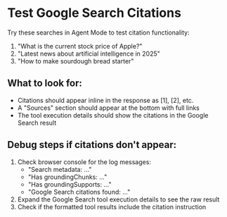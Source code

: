 # Test Google Search Citations

Try these searches in Agent Mode to test citation functionality:

1. "What is the current stock price of Apple?"
2. "Latest news about artificial intelligence in 2025"
3. "How to make sourdough bread starter"

## What to look for:
- Citations should appear inline in the response as [1], [2], etc.
- A "Sources" section should appear at the bottom with full links
- The tool execution details should show the citations in the Google Search result

## Debug steps if citations don't appear:
1. Check browser console for the log messages:
   - "Search metadata: ..."
   - "Has groundingChunks: ..."
   - "Has groundingSupports: ..."
   - "Google Search citations found: ..."
2. Expand the Google Search tool execution details to see the raw result
3. Check if the formatted tool results include the citation instruction